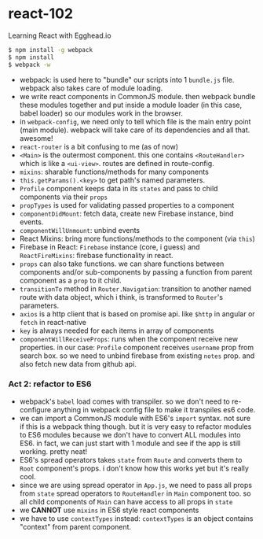 # react-102

Learning React with Egghead.io

```sh
$ npm install -g webpack
$ npm install
$ webpack -w
```

- webpack: is used here to "bundle" our scripts into 1 `bundle.js` file. webpack also takes care of module loading.
- we write react components in CommonJS module. then webpack bundle these modules together and put inside a module loader (in this case, babel loader) so our modules work in the browser.
- in `webpack-config`, we need only to tell which file is the main entry point (main module). webpack will take care of its dependencies and all that. awesome!
- `react-router` is a bit confusing to me (as of now)
- `<Main>` is the outermost component. this one contains `<RouteHandler>` which is like a `<ui-view>`. routes are defined in route-config.
- `mixins`: sharable functions/methods for many components
- `this.getParams().<key>` to get path's named parameters.
- `Profile` component keeps data in its `states` and pass to child components via their `props`
- `propTypes` is used for validating passed properties to a component
- `componentDidMount`: fetch data, create new Firebase instance, bind events.
- `componentWillUnmount`: unbind events
- React Mixins: bring more functions/methods to the component (via `this`)
- Firebase in React: `Firebase` instance (core, i guess) and `ReactFireMixins`: firebase functionality in react.
- `props` can also take functions. we can share functions between components and/or sub-components by passing a function from parent component as a `prop` to it child.
- `transitionTo` method in `Router.Navigation`: transition to another named route with data object, which i think, is transformed to `Router`'s parameters.
- `axios` is a http client that is based on promise api. like `$http` in angular or `fetch` in react-native
- `key` is always needed for each items in array of components
- `componentWillReceiveProps`: runs when the component receive new properties. in our case: `Profile` component receives `username` prop from search box. so we need to unbind firebase from existing `notes` prop. and also fetch new data from github api.

### Act 2: refactor to ES6

- webpack's `babel` load comes with transpiler. so we don't need to re-configure anything in webpack config file to make it transpiles es6 code.
- we can import a CommonJS module with ES6's `import` syntax. not sure if this is a webpack thing though. but it is very easy to refactor modules to ES6 modules because we don't have to convert ALL modules into ES6. in fact, we can just start with 1 module and see if the app is still working. pretty neat!
- ES6's spread operators takes `state` from `Route` and converts them to `Root` component's props. i don't know how this works yet but it's really cool.
- since we are using spread operator in `App.js`, we need to pass all props from `state` spread operators to `RouteHandler` in `Main` component too. so all child components of `Main` can have access to all props in `state`
- we **CANNOT** use `mixins` in ES6 style react components
- we have to use `contextTypes` instead: `contextTypes` is an object contains "context" from parent component.
